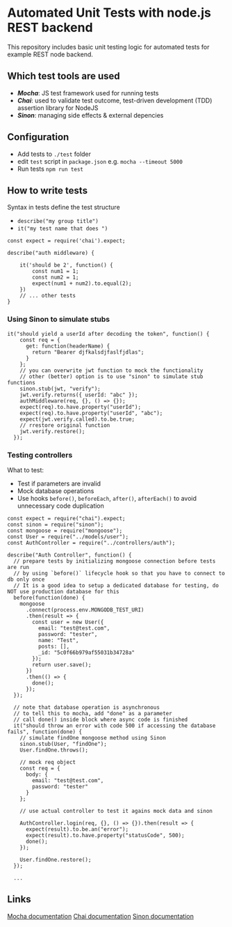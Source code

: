 # Automated Unit Tests with node.js REST backend

This repository includes basic unit testing logic for automated tests for example REST node backend.

## Which test tools are used

- **_Mocha_**: JS test framework used for running tests
- **_Chai_**: used to validate test outcome, test-driven development (TDD) assertion library for NodeJS
- **_Sinon_**: managing side effects & external depencies

## Configuration

- Add tests to `./test` folder
- edit `test` script in `package.json` e.g. `mocha --timeout 5000`
- Run tests `npm run test`

## How to write tests

Syntax in tests define the test structure

- `describe("my group title")`
- `it("my test name that does ")`

```
const expect = require('chai').expect;

describe("auth middleware) {

    it('should be 2', function() {
        const num1 = 1;
        const num2 = 1;
        expect(num1 + num2).to.equal(2);
    })
    // ... other tests
}
```

### Using Sinon to simulate stubs

```
it("should yield a userId after decoding the token", function() {
    const req = {
      get: function(headerName) {
        return "Bearer djfkalsdjfaslfjdlas";
      }
    };
    // you can overwrite jwt function to mock the functionality
    // other (better) option is to use "sinon" to simulate stub functions
    sinon.stub(jwt, "verify");
    jwt.verify.returns({ userId: "abc" });
    authMiddleware(req, {}, () => {});
    expect(req).to.have.property("userId");
    expect(req).to.have.property("userId", "abc");
    expect(jwt.verify.called).to.be.true;
    // rrestore original function
    jwt.verify.restore();
  });

```

### Testing controllers

What to test:

- Test if parameters are invalid
- Mock database operations
- Use hooks `before()`, `beforeEach`, `after()`, `afterEach()` to avoid unnecessary code duplication

```
const expect = require("chai").expect;
const sinon = require("sinon");
const mongoose = require("mongoose");
const User = require("../models/user");
const AuthController = require("../controllers/auth");

describe("Auth Controller", function() {
  // prepare tests by initializing mongoose connection before tests are run
  // by using `before()` lifecycle hook so that you have to connect to db only once
  // It is a good idea to setup a dedicated database for testing, do NOT use production database for this
  before(function(done) {
    mongoose
      .connect(process.env.MONGODB_TEST_URI)
      .then(result => {
        const user = new User({
          email: "test@test.com",
          password: "tester",
          name: "Test",
          posts: [],
          _id: "5c0f66b979af55031b34728a"
        });
        return user.save();
      })
      .then(() => {
        done();
      });
  });

  // note that database operation is asynchronous
  // to tell this to mocha, add "done" as a parameter
  // call done() inside block where async code is finished
  it("should throw an error with code 500 if accessing the database fails", function(done) {
    // simulate findOne mongoose method using Sinon
    sinon.stub(User, "findOne");
    User.findOne.throws();

    // mock req object
    const req = {
      body: {
        email: "test@test.com",
        password: "tester"
      }
    };

    // use actual controller to test it agains mock data and sinon

    AuthController.login(req, {}, () => {}).then(result => {
      expect(result).to.be.an("error");
      expect(result).to.have.property("statusCode", 500);
      done();
    });

    User.findOne.restore();
  });

  ...
```

## Links

[Mocha documentation](https://mochajs.org/)
[Chai documentation](https://www.chaijs.com/api/bdd/)
[Sinon documentation](https://sinonjs.org/releases/v9.2.1/)
